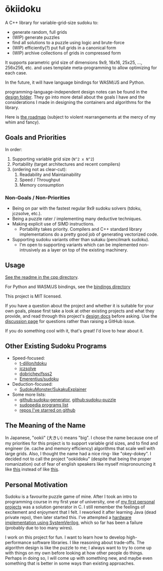 <!-- SPDX-FileCopyrightText: 2020 David Fong -->
<!-- SPDX-License-Identifier: GFDL-1.3-or-later -->
# ōkiidoku

A C++ library for variable-grid-size sudoku to:

- generate random, full grids
- (WIP) generate puzzles
- find all solutions to a puzzle using logic and brute-force
- (WIP) efficiently(?) put full grids in a canonical form
- (WIP) archive collections of grids in compressed form

It supports parametric grid size of dimensions 9x9, 16x16, 25x25, ..., 256x256, etc. and uses template meta-programming to allow optimizing for each case.

In the future, it will have language bindings for WASM/JS and Python.

programming-language-independent design notes can be found in the [design folder](./writings/design/). They go into more detail about the goals I have and the considerations I made in designing the containers and algorithms for the library.

Here is [the roadmap](./cpp/TODO.md#roadmap) (subject to violent rearrangements at the mercy of my whim and fancy).

## Goals and Priorities

In order:

1. Supporting variable grid size (`N^2 x N^2`)
1. Portability (target architectures and recent compilers)
1. (ordering not as clear-cut):
   1. Readability and Maintainability
   1. Speed / Throughput
   1. Memory consumption

### Non-Goals / Non-Priorities

- Being on par with the fastest regular 9x9 sudoku solvers (tdoku, jczsolve, etc.).
- Being a puzzle rater / implementing many deductive techniques.
- Making explicit use of SIMD instructions.
  - Portability takes priority. Compilers and C++ standard library implementations do a pretty good job of generating vectorized code.
- Supporting sudoku variants other than sukaku (pencilmark sudoku).
  - I'm open to supporting variants which can be implemented non-intrusively as a layer on top of the existing machinery.

## Usage

[See the readme in the cpp directory](./cpp/readme.md).

For Python and WASM/JS bindings, see the [bindings directory](./cpp/extras/bindings/)

This project is MIT licensed.

If you have a question about the project and whether it is suitable for your own goals, please first take a look at other existing projects and what they provide, and read through this project's [design docs](./writings/design/) before asking. Use the [discussion page](https://github.com/david-fong/okiidoku/discussions) for questions rather than raising a GitHub issue.

If you do something cool with it, that's great! I'd love to hear about it.

## Other Existing Sudoku Programs

- Speed-focused:
  - [t-dillon/tdoku](https://t-dillon.github.io/tdoku/)
  - [jczsolve](http://forum.enjoysudoku.com/3-77us-solver-2-8g-cpu-testcase-17sodoku-t30470-210.html#p249309)
  - [dobrichev/fsss2](https://github.com/dobrichev/fsss2)
  - [Emerentius/sudoku](https://github.com/Emerentius/sudoku)
- Deduction-focused:
  - [SudokuMonster/SukakuExplainer](https://github.com/SudokuMonster/SukakuExplainer)
- Some more lists:
  - [github:sudoku-generator](https://github.com/topics/sudoku-generator), [github:sudoku-puzzle](https://github.com/topics/sudoku-puzzle)
  - [sudopedia programs list](http://sudopedia.enjoysudoku.com/Sudoku_Programs.html)
  - [repos I've starred on github](https://github.com/stars/david-fong/lists/sudoku)

## The Meaning of the Name

In Japanese, "ookii" (大きい) means "big". I chose the name because one of my priorities for this project is to support variable grid sizes, and to find and engineer (ie. cache and memory efficiency) algorithms that scale well with large grids. Also, I thought the name had a nice ring- like "okey-dokey". I decided not to call the project "ookiidoku" (despite that being the proper romanization) out of fear of english speakers like myself mispronouncing it like [this](https://en.wikipedia.org/wiki/Close_back_rounded_vowel) instead of like [this](https://en.wikipedia.org/wiki/Mid_back_rounded_vowel).

## Personal Motivation

Sudoku is a favourite puzzle game of mine. After I took an intro to programming course in my first year of university, one of [my first personal projects](https://github.com/david-fong/my-first-projects) was a solution generator in C. I still remember the feelings of excitement and enjoyment that I felt. I reworked it after learning Java (dead private repo), then later started this. I've attempted a [hardware implementation using SystemVerilog](https://github.com/david-fong/Sudoku-SV), which so far has been a failure (probably due to too many wires).

I work on this project for fun. I want to learn how to develop high-performance software libraries. I like reasoning about trade-offs. The algorithm design is like the puzzle to me; I always want to try to come up with things on my own before looking at how other people do things. Perhaps in doing so, I will come up with something new, and maybe even something that is better in some ways than existing approaches.
